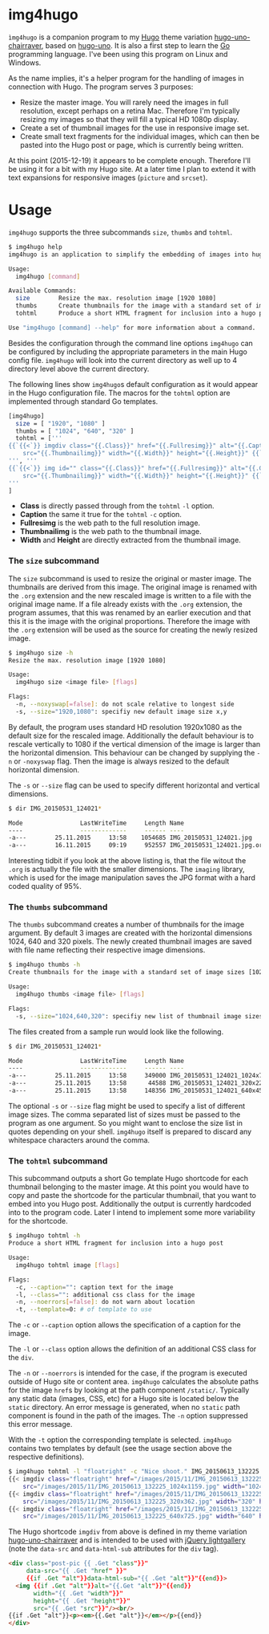 # img4hugo

`ìmg4hugo` is a companion program to my [Hugo](http://gohugo.io) theme
variation
[hugo-uno-chairraver](https://github.com/chairraver/hugo-uno-chairraver),
based on [hugo-uno](https://github.com/SenjinDarashiva/hugo-uno). It
is also a first step to learn the [Go](https://golang.org) programming
language. I've been using this program on Linux and Windows.

As the name implies, it's a helper program for the handling of images
in connection with Hugo. The program serves 3 purposes:

* Resize the master image. You will rarely need the images in full
  resolution, except perhaps on a retina Mac. Therefore I'm typically
  resizing my images so that they will fill a typical HD 1080p display.
* Create a set of thumbnail images for the use in responsive image set.
* Create small text fragments for the individual images, which can
  then be pasted into the Hugo post or page, which is currently being
  written.

At this point (2015-12-19) it appears to be complete enough. Therefore
I'll be using it for a bit with my Hugo site. At a later time I plan
to extend it with text expansions for responsive images (`picture` and
`srcset`).

# Usage

`img4hugo` supports the three subcommands `size`, `thumbs` and `tohtml`.

``` bash
$ img4hugo help
img4hugo is an application to simplify the embedding of images into hugo content.

Usage:
  img4hugo [command]

Available Commands:
  size        Resize the max. resolution image [1920 1080]
  thumbs      Create thumbnails for the image with a standard set of image sizes [1024 640 320]
  tohtml      Produce a short HTML fragment for inclusion into a hugo post

Use "img4hugo [command] --help" for more information about a command.
```

Besides the configuration through the command line options `img4hugo`
can be configured by including the appropriate parameters in the main
Hugo config file. `img4hugo` will look into the current directory as
well up to 4 directory level above the current directory.

The following lines show `img4hugo`s default configuration as it would
appear in the Hugo configuration file. The macros for the `tohtml`
option are implemented through standard Go templates.

``` bash
[img4hugo]
  size = [ "1920", "1080" ]
  thumbs = [ "1024", "640", "320" ]
  tohtml = ['''
{{`{{<`}} imgdiv class="{{.Class}}" href="{{.Fullresimg}}" alt="{{.Caption}}"
    src="{{.Thumbnailimg}}" width="{{.Width}}" height="{{.Height}}" {{`>}}`}}
''', '''
{{`{{<`}} img id="" class="{{.Class}}" href="{{.Fullresimg}}" alt="{{.Caption}}"
    src="{{.Thumbnailimg}}" width="{{.Width}}" height="{{.Height}}" {{`>}}`}}
'''
]
```

* **Class** is directly passed through from the `tohtml` `-l` option.
* **Caption** the same it true for the  `tohtml` `-c` option.
* **Fullresimg** is the web path to the full resolution image.
* **Thumbnailimg** is the web path to the thumbnail image.
* **Width** and **Height** are directly extracted from the thumbnail
  image. 

### The `size` subcommand

The `size` subcommand is used to resize the original or master
image. The thumbnails are derived from this image. The original image
is renamed with the `.org` extension and the new rescaled image is
written to a file with the original image name. If a file already
exists with the `.org` extension, the program assumes, that this was
renamed by an earlier execution and that this it is the image with the
original proportions. Therefore the image with the `.org` extension
will be used as the source for creating the newly resized image.

``` bash
$ img4hugo size -h
Resize the max. resolution image [1920 1080]

Usage:
  img4hugo size <image file> [flags]

Flags:
  -n, --noxyswap[=false]: do not scale relative to longest side
  -s, --size="1920,1080": specifiy new default image size x,y
```

By default, the program uses standard HD resolution 1920x1080 as the
default size for the rescaled image. Additionally the default
behaviour is to rescale vertically to 1080 if the vertical dimension
of the image is larger than the horizontal dimension. This behaviour
can be changed by supplying the `-n` or `-noxyswap` flag. Then the
image is always resized to the default horizontal dimension.

The `-s` or `--size` flag can be used to specify different horizontal
and vertical dimensions.


``` bash
$ dir IMG_20150531_124021*

Mode                LastWriteTime     Length Name
----                -------------     ------ ----
-a---        25.11.2015     13:58    1054685 IMG_20150531_124021.jpg
-a---        16.11.2015     09:19     952557 IMG_20150531_124021.jpg.org
```

Interesting tidbit if you look at the above listing is, that the file
witout the `.org` is actually the file with the smaller
dimensions. The `imaging` library, which is used for the image
manipulation saves the JPG format with a hard coded quality of 95%.

### The `thumbs` subcommand

The `thumbs` subcommand creates a number of thumbnails for the image
argument. By default 3 images are created with the horizontal
dimensions 1024, 640 and 320 pixels. The newly created thumbnail
images are saved with file name reflecting their respective image
dimensions.

``` bash
$ img4hugo thumbs -h
Create thumbnails for the image with a standard set of image sizes [1024 640 320]

Usage:
  img4hugo thumbs <image file> [flags]

Flags:
  -s, --size="1024,640,320": specifiy new list of thumbnail image sizes
```

The files created from a sample run would look like the following.

``` bash
$ dir IMG_20150531_124021*

Mode                LastWriteTime     Length Name
----                -------------     ------ ----
-a---        25.11.2015     13:58     349000 IMG_20150531_124021_1024x729.jpg
-a---        25.11.2015     13:58      44588 IMG_20150531_124021_320x228.jpg
-a---        25.11.2015     13:58     148356 IMG_20150531_124021_640x456.jpg
```

The optional `-s` or `--size` flag might be used to specify a list of
different image sizes. The comma separated list of sizes must be
passed to the program as one argument. So you might want to enclose
the size list in quotes depending on your shell. `img4hugo` itself is
prepared to discard any whitespace characters around the comma.

### The `tohtml` subcommand

This subcommand outputs a short Go template Hugo shortcode for
each thumbnail belonging to the master image. At this point you would
have to copy and paste the shortcode for the particular thumbnail,
that you want to embed into you Hugo post. Additionally the output is
currently hardcoded into to the program code. Later I intend to
implement some more variability for the shortcode. 

``` bash
$ img4hugo tohtml -h
Produce a short HTML fragment for inclusion into a hugo post

Usage:
  img4hugo tohtml image [flags]

Flags:
  -c, --caption="": caption text for the image
  -l, --class="": additional css class for the image
  -n, --noerrors[=false]: do not warn about location
  -t, --template=0: # of template to use
```

The `-c` or `--caption` option allows the specification of a caption
for the image.

The `-l` or `--class` option allows the definition of an additional
CSS class for the `div`.

The `-n` or `--noerrors` is intended for the case, if the program is
executed outside of Hugo site or content area. `img4hugo` calculates
the absolute paths for the image `href`s by looking at the path
component `/static/`. Typically any static data (images, CSS, etc) for
a Hugo site is located below the `static` directory. An error message
is generated, when no `static` path component is found in the path of
the images. The `-n` option suppressed this error message.

With the `-t` option the corresponding template is
selected. `img4hugo` contains two templates by default (see the usage
section above the respective definitions).

``` bash
$ img4hugo tohtml -l "floatright" -c "Nice shoot." IMG_20150613_132225.jpg
{{< imgdiv class="floatright" href="/images/2015/11/IMG_20150613_132225.jpg" alt="Nice shoot."
    src="/images/2015/11/IMG_20150613_132225_1024x1159.jpg" width="1024" height="1159" >}}
{{< imgdiv class="floatright" href="/images/2015/11/IMG_20150613_132225.jpg" alt="Nice shoot."
    src="/images/2015/11/IMG_20150613_132225_320x362.jpg" width="320" height="362" >}}
{{< imgdiv class="floatright" href="/images/2015/11/IMG_20150613_132225.jpg" alt="Nice shoot."
    src="/images/2015/11/IMG_20150613_132225_640x725.jpg" width="640" height="725" >}}
```

The Hugo shortcode `imgdiv` from above is defined in my theme
variation
[hugo-uno-chairraver](https://github.com/chairraver/hugo-uno-chairraver)
and is intended to be used with
[jQuery lightgallery](https://sachinchoolur.github.io/lightGallery/)
(note the `data-src` and `data-html-sub` attributes for the `div`
tag).

``` html
<div class="post-pic {{ .Get "class"}}"
     data-src="{{ .Get "href" }}"
     {{if .Get "alt"}}data-html-sub="{{ .Get "alt"}}"{{end}}>
  <img {{if .Get "alt"}}alt="{{.Get "alt"}}"{{end}}
       width="{{ .Get "width"}}"
       height="{{ .Get "height"}}"
       src="{{ .Get "src"}}"/><br/>
{{if .Get "alt"}}<p><em>{{.Get "alt"}}</em></p>{{end}}
</div>
```
